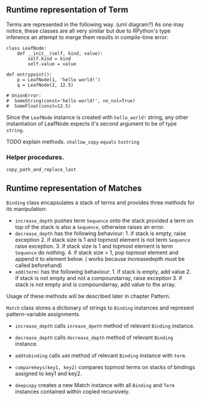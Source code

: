 
## Runtime representation of Term

Terms are represented in the following way. (uml diagram?) As one may notice, these classes are all very similar but due to RPython's type inference an attempt to merge them results in compile-time error:

```
class LeafNode:
    def __init__(self, kind, value):
        self.kind = kind 
        self.value = value

def entrypoint():
    p = LeafNode(1, 'hello world!')
    q = LeafNode(2, 12.5)

# UnionError:
#  SomeString(const='hello world!', no_nul=True)
#  SomeFloat(const=12.5)
```

Since the `LeafNode` instance is created with `hello_world!` string, any other instantiation of LeafNode expects it's second argument to be of type `string`. 

TODO explain methods.
`shallow_copy`
`equals`
`tostring`

### Helper procedures.
`copy_path_and_replace_last`

## Runtime representation of Matches


`Binding` class encapsulates a stack of terms and provides three methods for its manipulation:

* `increase_depth` pushes term `Sequence` onto the stack provided a term on top of the stack is also a `Sequence`, otherwise raises an error.
* `decrease_depth` has the following behaviour:
        1. if stack is empty, raise exception
        2. if stack size is 1 and topmost element is not term `Sequence` raise exception.
        3. if stack size is 1 and topmost element is term `Sequence` do nothing.
        4. if stack size > 1, pop topmost element and append it to element below. ( works because increasedepth must be called beforehand)
* `add(term)` has the following behaviour:
        1. if stack is empty, add value
        2. if stack is not empty and not a compoundarray, raise exception
        3. if stack is not empty and is compoundarray, add value to the array.

Usage of these methods will be described later in chapter Pattern.

`Match` class stores a dictionary of strings to `Binding` instances and represent pattern-variable assignments. 

* `increase_depth` calls `inrease_dpeth` method of relevant `Binding` instance.
* `decrease_depth` calls `decrease_depth` method of relevant `Binding` instance.
* `addtobinding` calls `add` method of relevant `Binding` instance with `term`.

* `comparekeys(key1, key2)` compares topmost terms on stacks of bindings assigned to key1 and key2.

* `deepcopy` creates a new Match instance with all `Binding` and `Term` instances contained within copied recursively.
